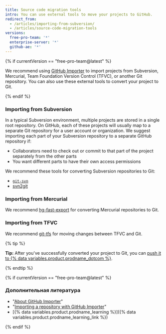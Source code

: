 ```yaml
---
title: Source code migration tools
intro: You can use external tools to move your projects to GitHub.
redirect_from:
  - /articles/importing-from-subversion/
  - /articles/source-code-migration-tools
versions:
  free-pro-team: '*'
  enterprise-server: '*'
  github-ae: '*'
---
```


{% if currentVersion == "free-pro-team@latest" %}

We recommend using [GitHub Importer](/articles/about-github-importer) to import projects from Subversion, Mercurial, Team Foundation Version Control (TFVC), or another Git repository. You can also use these external tools to convert your project to Git.

{% endif %}

### Importing from Subversion

In a typical Subversion environment, multiple projects are stored in a single root repository. On GitHub, each of these projects will usually map to a separate Git repository for a user account or organization. We suggest importing each part of your Subversion repository to a separate GitHub repository if:

* Collaborators need to check out or commit to that part of the project separately from the other parts
* You want different parts to have their own access permissions

We recommend these tools for converting Subversion repositories to Git:

- [`git-svn`](https://git-scm.com/docs/git-svn)
- [svn2git](https://github.com/nirvdrum/svn2git)

### Importing from Mercurial

We recommend [hg-fast-export](https://github.com/frej/fast-export) for converting Mercurial repositories to Git.

### Importing from TFVC

We recommend [git-tfs](https://github.com/git-tfs/git-tfs) for moving changes between TFVC and Git.

{% tip %}

**Tip:** After you've successfully converted your project to Git, you can [push it to {% data variables.product.prodname_dotcom %}](/github/getting-started-with-github/pushing-commits-to-a-remote-repository/).

{% endtip %}

{% if currentVersion == "free-pro-team@latest" %}

### Дополнительная литература

- "[About GitHub Importer](/articles/about-github-importer)"
- "[Importing a repository with GitHub Importer](/articles/importing-a-repository-with-github-importer)"
- [{% data variables.product.prodname_learning %}]({% data variables.product.prodname_learning_link %})

{% endif %}
